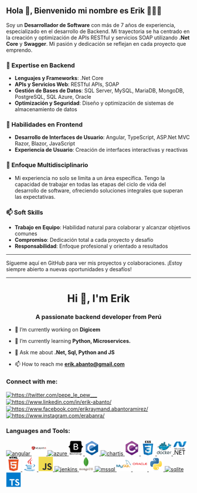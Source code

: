 ## Hola 👋, Bienvenido mi nombre es Erik 👨🏻‍💻
Soy un **Desarrollador de Software** con más de 7 años de experiencia, especializado en el desarrollo de Backend. Mi trayectoria se ha centrado en la creación y optimización de APIs RESTful y servicios SOAP utilizando **.Net Core** y **Swagger**. Mi pasión y dedicación se reflejan en cada proyecto que emprendo.

### 🚀 Expertise en Backend
- **Lenguajes y Frameworks**: .Net Core
- **APIs y Servicios Web**: RESTful APIs, SOAP
- **Gestión de Bases de Datos**: SQL Server, MySQL, MariaDB, MongoDB, PostgreSQL, SQL Azure, Oracle
- **Optimización y Seguridad**: Diseño y optimización de sistemas de almacenamiento de datos

### 🌱 Habilidades en Frontend
- **Desarrollo de Interfaces de Usuario**: Angular, TypeScript, ASP.Net MVC Razor, Blazor, JavaScript
- **Experiencia de Usuario**: Creación de interfaces interactivas y reactivas

### 🤝 Enfoque Multidisciplinario
- Mi experiencia no solo se limita a un área específica. Tengo la capacidad de trabajar en todas las etapas del ciclo de vida del desarrollo de software, ofreciendo soluciones integrales que superan las expectativas.

### 📫 Soft Skills
- **Trabajo en Equipo**: Habilidad natural para colaborar y alcanzar objetivos comunes
- **Compromiso**: Dedicación total a cada proyecto y desafío
- **Responsabilidad**: Enfoque profesional y orientado a resultados

---

Sígueme aquí en GitHub para ver mis proyectos y colaboraciones. ¡Estoy siempre abierto a nuevas oportunidades y desafíos!

---

<h1 align="center">Hi 👋, I'm Erik</h1>
<h3 align="center">A passionate backend developer from Perú</h3>

- 🔭 I’m currently working on **Digicem**

- 🌱 I’m currently learning **Python, Microservices.**

- 💬 Ask me about **.Net, Sql, Python and JS**

- 📫 How to reach me **erik.abanto@gmail.com**

<h3 align="left">Connect with me:</h3>
<p align="left">
<a href="https://twitter.com/https://twitter.com/pepe_le_pew___" target="blank"><img align="center" src="https://raw.githubusercontent.com/rahuldkjain/github-profile-readme-generator/master/src/images/icons/Social/twitter.svg" alt="https://twitter.com/pepe_le_pew___" height="30" width="40" /></a>
<a href="https://linkedin.com/in/https://www.linkedin.com/in/erik-abanto/" target="blank"><img align="center" src="https://raw.githubusercontent.com/rahuldkjain/github-profile-readme-generator/master/src/images/icons/Social/linked-in-alt.svg" alt="https://www.linkedin.com/in/erik-abanto/" height="30" width="40" /></a>
<a href="https://fb.com/https://www.facebook.com/erikraymand.abantoramirez/" target="blank"><img align="center" src="https://raw.githubusercontent.com/rahuldkjain/github-profile-readme-generator/master/src/images/icons/Social/facebook.svg" alt="https://www.facebook.com/erikraymand.abantoramirez/" height="30" width="40" /></a>
<a href="https://instagram.com/https://www.instagram.com/erabanra/" target="blank"><img align="center" src="https://raw.githubusercontent.com/rahuldkjain/github-profile-readme-generator/master/src/images/icons/Social/instagram.svg" alt="https://www.instagram.com/erabanra/" height="30" width="40" /></a>
</p>

<h3 align="left">Languages and Tools:</h3>
<p align="left"> <a href="https://angular.io" target="_blank" rel="noreferrer"> <img src="https://angular.io/assets/images/logos/angular/angular.svg" alt="angular" width="40" height="40"/> </a> <a href="https://angular.io" target="_blank" rel="noreferrer"> <img src="https://raw.githubusercontent.com/devicons/devicon/master/icons/angularjs/angularjs-original-wordmark.svg" alt="angularjs" width="40" height="40"/> </a> <a href="https://azure.microsoft.com/en-in/" target="_blank" rel="noreferrer"> <img src="https://www.vectorlogo.zone/logos/microsoft_azure/microsoft_azure-icon.svg" alt="azure" width="40" height="40"/> </a> <a href="https://getbootstrap.com" target="_blank" rel="noreferrer"> <img src="https://raw.githubusercontent.com/devicons/devicon/master/icons/bootstrap/bootstrap-plain-wordmark.svg" alt="bootstrap" width="40" height="40"/> </a> <a href="https://www.cprogramming.com/" target="_blank" rel="noreferrer"> <img src="https://raw.githubusercontent.com/devicons/devicon/master/icons/c/c-original.svg" alt="c" width="40" height="40"/> </a> <a href="https://www.chartjs.org" target="_blank" rel="noreferrer"> <img src="https://www.chartjs.org/media/logo-title.svg" alt="chartjs" width="40" height="40"/> </a> <a href="https://www.w3schools.com/cs/" target="_blank" rel="noreferrer"> <img src="https://raw.githubusercontent.com/devicons/devicon/master/icons/csharp/csharp-original.svg" alt="csharp" width="40" height="40"/> </a> <a href="https://www.w3schools.com/css/" target="_blank" rel="noreferrer"> <img src="https://raw.githubusercontent.com/devicons/devicon/master/icons/css3/css3-original-wordmark.svg" alt="css3" width="40" height="40"/> </a> <a href="https://www.docker.com/" target="_blank" rel="noreferrer"> <img src="https://raw.githubusercontent.com/devicons/devicon/master/icons/docker/docker-original-wordmark.svg" alt="docker" width="40" height="40"/> </a> <a href="https://dotnet.microsoft.com/" target="_blank" rel="noreferrer"> <img src="https://raw.githubusercontent.com/devicons/devicon/master/icons/dot-net/dot-net-original-wordmark.svg" alt="dotnet" width="40" height="40"/> </a> <a href="https://www.w3.org/html/" target="_blank" rel="noreferrer"> <img src="https://raw.githubusercontent.com/devicons/devicon/master/icons/html5/html5-original-wordmark.svg" alt="html5" width="40" height="40"/> </a> <a href="https://www.java.com" target="_blank" rel="noreferrer"> <img src="https://raw.githubusercontent.com/devicons/devicon/master/icons/java/java-original.svg" alt="java" width="40" height="40"/> </a> <a href="https://developer.mozilla.org/en-US/docs/Web/JavaScript" target="_blank" rel="noreferrer"> <img src="https://raw.githubusercontent.com/devicons/devicon/master/icons/javascript/javascript-original.svg" alt="javascript" width="40" height="40"/> </a> <a href="https://www.jenkins.io" target="_blank" rel="noreferrer"> <img src="https://www.vectorlogo.zone/logos/jenkins/jenkins-icon.svg" alt="jenkins" width="40" height="40"/> </a> <a href="https://www.mongodb.com/" target="_blank" rel="noreferrer"> <img src="https://raw.githubusercontent.com/devicons/devicon/master/icons/mongodb/mongodb-original-wordmark.svg" alt="mongodb" width="40" height="40"/> </a> <a href="https://www.microsoft.com/en-us/sql-server" target="_blank" rel="noreferrer"> <img src="https://www.svgrepo.com/show/303229/microsoft-sql-server-logo.svg" alt="mssql" width="40" height="40"/> </a> <a href="https://www.mysql.com/" target="_blank" rel="noreferrer"> <img src="https://raw.githubusercontent.com/devicons/devicon/master/icons/mysql/mysql-original-wordmark.svg" alt="mysql" width="40" height="40"/> </a> <a href="https://www.oracle.com/" target="_blank" rel="noreferrer"> <img src="https://raw.githubusercontent.com/devicons/devicon/master/icons/oracle/oracle-original.svg" alt="oracle" width="40" height="40"/> </a> <a href="https://www.python.org" target="_blank" rel="noreferrer"> <img src="https://raw.githubusercontent.com/devicons/devicon/master/icons/python/python-original.svg" alt="python" width="40" height="40"/> </a> <a href="https://www.sqlite.org/" target="_blank" rel="noreferrer"> <img src="https://www.vectorlogo.zone/logos/sqlite/sqlite-icon.svg" alt="sqlite" width="40" height="40"/> </a> <a href="https://www.typescriptlang.org/" target="_blank" rel="noreferrer"> <img src="https://raw.githubusercontent.com/devicons/devicon/master/icons/typescript/typescript-original.svg" alt="typescript" width="40" height="40"/> </a> </p>
